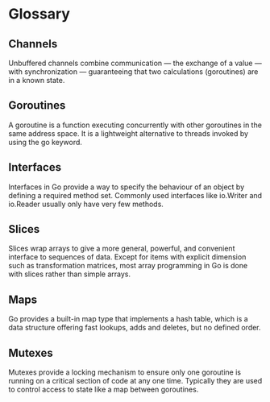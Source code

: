 # Glossary

## Channels

Unbuffered channels combine communication — the exchange of a value — with synchronization — guaranteeing that two calculations \(goroutines\) are in a known state.

## Goroutines

A goroutine is a function executing concurrently with other goroutines in the same address space. It is a lightweight alternative to threads invoked by using the go keyword.

## Interfaces

Interfaces in Go provide a way to specify the behaviour of an object by defining a required method set. Commonly used interfaces like io.Writer and io.Reader usually only have very few methods.

## Slices

Slices wrap arrays to give a more general, powerful, and convenient interface to sequences of data. Except for items with explicit dimension such as transformation matrices, most array programming in Go is done with slices rather than simple arrays.

## Maps

Go provides a built-in map type that implements a hash table, which is a data structure offering fast lookups, adds and deletes, but no defined order.

## Mutexes

Mutexes provide a locking mechanism to ensure only one goroutine is running on a critical section of code at any one time. Typically they are used to control access to state like a map between goroutines.